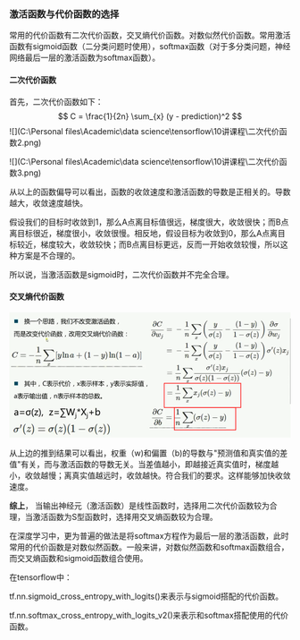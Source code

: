 ### 激活函数与代价函数的选择

常用的代价函数有二次代价函数，交叉熵代价函数。对数似然代价函数。常用激活函数有sigmoid函数（二分类问题时使用），softmax函数（对于多分类问题，神经网络最后一层的激活函数为softmax函数）。

#### 二次代价函数

首先，二次代价函数如下：
$$
C = \frac{1}{2n}  \sum_{x} (y - prediction)^2
$$
![](C:\Personal files\Academic\data science\tensorflow\10讲课程\二次代价函数2.png)

![](C:\Personal files\Academic\data science\tensorflow\10讲课程\二次代价函数3.png)

从以上的函数偏导可以看出，函数的收敛速度和激活函数的导数是正相关的。导数越大，收敛速度越快。

假设我们的目标时收敛到1，那么A点离目标值很远，梯度很大，收敛很快；而B点离目标很近，梯度很小，收敛很慢。相反地，假设目标为收敛到0，那么A点离目标较近，梯度较大，收敛较快；而B点离目标更远，反而一开始收敛较慢，所以这种方案是不合理的。

所以说，当激活函数是sigmoid时，二次代价函数并不完全合理。

#### 交叉熵代价函数

![](/contentimg/交叉熵代价函数.png)

从上边的推到结果可以看出，权重（w)和偏置（b)的导数与"预测值和真实值的差值"有关，而与激活函数的导数无关。当差值越小，即越接近真实值时，梯度越小，收敛越慢；离真实值越远时，收敛越快。符合我们的要求。这样能够加快收敛速度。



**综上**， 当输出神经元（激活函数）是线性函数时，选择用二次代价函数较为合理，当激活函数为S型函数时，选择用交叉熵函数较为合理。



在深度学习中，更为普遍的做法是将softmax方程作为最后一层的激活函数，此时常用的代价函数是对数似然函数。一般来讲，对数似然函数和softmax函数组合，而交叉熵函数和sigmoid函数组合使用。

在tensorflow中：

tf.nn.sigmoid_cross_entropy_with_logits()来表示与sigmoid搭配的代价函数。

tf.nn.softmax_cross_entropy_with_logits_v2()来表示和softmax搭配使用的代价函数。